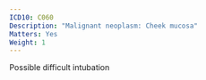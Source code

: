 ```yaml
---
ICD10: C060
Description: "Malignant neoplasm: Cheek mucosa"
Matters: Yes
Weight: 1
---
```

Possible difficult intubation
